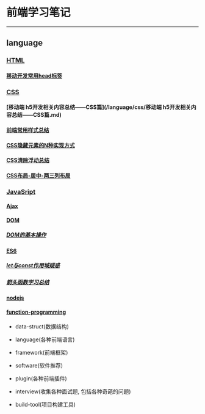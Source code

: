 # 前端学习笔记

---

## language

### [HTML]()

#### [移动开发常用head标签](/language/html/移动开发常用head标签)

### [CSS]()

#### [移动端 h5开发相关内容总结——CSS篇](/language/css/移动端 h5开发相关内容总结——CSS篇.md)

#### [前端常用样式总结](/language/css/前端常用样式总结.md)

#### [CSS隐藏元素的N种实现方式](/language/css/CSS隐藏元素的N种实现方式.md)

#### [CSS清除浮动总结](/language/css/CSS清除浮动总结.md)

#### [CSS布局-居中-两三列布局](/language/css/CSS布局-居中-两三列布局.md)

### [JavaSript]()

#### [Ajax]()

#### [DOM]()

##### [DOM的基本操作](/language/js/DOM/overview.md)

#### [ES6]()

##### [let与const作用域疑惑](/language/js/ES6/let与const作用域疑惑.md)

##### [箭头函数学习总结](/language/js/ES6/箭头函数学习总结.md)

#### [nodejs]()

#### [function-programming]()

####

- data-struct(数据结构)

- language(各种前端语言)

- framework(前端框架)

- software(软件推荐)

- plugin(各种前端插件)

- interview(收集各种面试题, 包括各种奇葩的问题)

- build-tool(项目构建工具)
